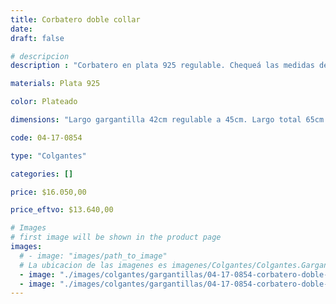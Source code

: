 ```yaml
---
title: Corbatero doble collar
date: 
draft: false

# descripcion
description : "Corbatero en plata 925 regulable. Chequeá las medidas de la gargantilla y largo de la cadena colgante."

materials: Plata 925

color: Plateado

dimensions: "Largo gargantilla 42cm regulable a 45cm. Largo total 65cm (incluyendo parte de cadena colgante)"

code: 04-17-0854

type: "Colgantes"

categories: []

price: $16.050,00

price_eftvo: $13.640,00

# Images
# first image will be shown in the product page
images:
  # - image: "images/path_to_image"
  # La ubicacion de las imagenes es imagenes/Colgantes/Colgantes.Gargantillas/04-17-0854-corbatero-doble-collar
  - image: "./images/colgantes/gargantillas/04-17-0854-corbatero-doble-collar_a.jpg"
  - image: "./images/colgantes/gargantillas/04-17-0854-corbatero-doble-collar_b.jpg"
---
```

